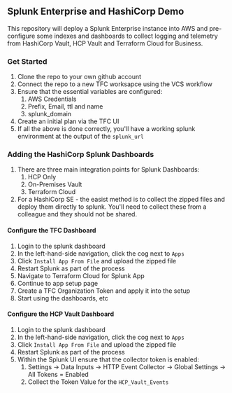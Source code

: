 ## Splunk Enterprise and HashiCorp Demo

This repository will deploy a Splunk Enterprise instance into AWS and pre-configure some indexes and dashboards to collect logging and telemetry from HashiCorp Vault, HCP Vault and Terraform Cloud for Business.

### Get Started
1. Clone the repo to your own github account
1. Connect the repo to a new TFC worksapce using the VCS workflow
1. Ensure that the essential variables are configured:
    1. AWS Credentials
    1. Prefix, Email, ttl and name
    1. splunk_domain 
1. Create an initial plan via the TFC UI
1. If all the above is done correctly, you'll have a working splunk environment at the output of the `splunk_url` 

### Adding the HashiCorp Splunk Dashboards
1. There are three main integration points for Splunk Dashboards:
    1. HCP Only
    1. On-Premises Vault
    1. Terraform Cloud
1. For a HashiCorp SE - the easist method is to collect the zipped files and deploy them directly to splunk. You'll need to collect these from a colleague and they should not be shared. 


#### Configure the TFC Dashboard
1. Login to the splunk dashboard
1. In the left-hand-side navigation, click the cog next to `Apps`
1. Click `Install App From File` and upload the zipped file
1. Restart Splunk as part of the process
1. Navigate to Terraform Cloud for Splunk App
1. Continue to app setup page
1. Create a TFC Organization Token and apply it into the setup
1. Start using the dashboards, etc


#### Configure the HCP Vault Dashboard
1. Login to the splunk dashboard
1. In the left-hand-side navigation, click the cog next to `Apps`
1. Click `Install App From File` and upload the zipped file
1. Restart Splunk as part of the process
1. Within the Splunk UI ensure that the collector token is enabled: 
    1. Settings -> Data Inputs -> HTTP Event Collector -> Global Settings -> All Tokens = Enabled
    1. Collect the Token Value for the `HCP_Vault_Events`

